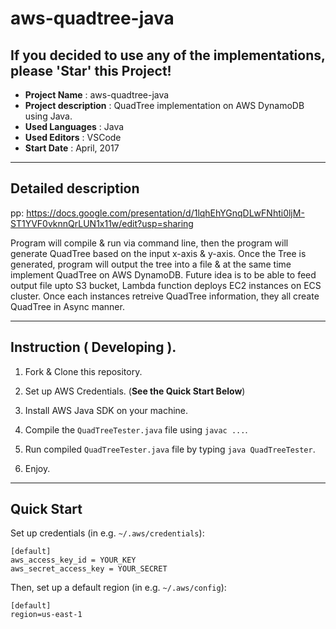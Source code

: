 <h1>aws-quadtree-java</h1>

<h2>If you decided to use any of the implementations, please 'Star' this Project!</h2>
<ul>
  <li><strong>Project Name</strong> : aws-quadtree-java</li>
  <li><strong>Project description</strong> : QuadTree implementation on AWS DynamoDB using Java.</li>
  
  <li><strong>Used Languages</strong> : Java</li>
  
  <li><strong>Used Editors</strong> : VSCode</li>
  
  <li><strong>Start Date</strong> : April, 2017</li>
</ul>

-----------
## Detailed description
pp: https://docs.google.com/presentation/d/1lqhEhYGnqDLwFNhti0ljM-ST1YVF0vknnQrLUN1x11w/edit?usp=sharing

  Program will compile & run via command line, then the program will generate QuadTree based on the input x-axis & y-axis. Once the Tree is generated, program will output the tree into a file & at the same time implement QuadTree on AWS DynamoDB. Future idea is to be able to feed output file upto S3 bucket, Lambda function deploys EC2 instances on ECS cluster. Once each instances retreive QuadTree information, they all create QuadTree in Async manner.

-----------
## Instruction ( Developing ).

1. Fork & Clone this repository.

2. Set up AWS Credentials. (**See the Quick Start Below**)

3. Install AWS Java SDK on your machine.

4. Compile the `QuadTreeTester.java` file using `javac ...`.

5. Run compiled `QuadTreeTester.java` file by typing `java QuadTreeTester`.

6. Enjoy.

-----------
Quick Start
-----------

Set up credentials (in e.g. ``~/.aws/credentials``):

    [default]
    aws_access_key_id = YOUR_KEY
    aws_secret_access_key = YOUR_SECRET

Then, set up a default region (in e.g. ``~/.aws/config``):

    [default]
    region=us-east-1


